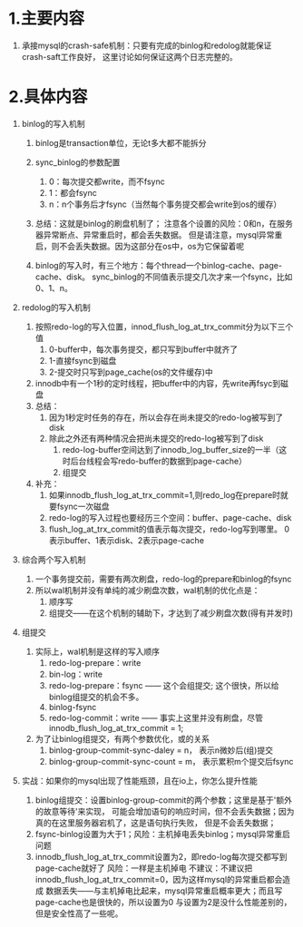 # 1.主要内容
1.  承接mysql的crash-safe机制：只要有完成的binlog和redolog就能保证crash-saft工作良好，
    这里讨论如何保证这两个日志完整的。

# 2.具体内容
1.  binlog的写入机制
    1.  binlog是transaction单位，无论t多大都不能拆分
    2.  sync_binlog的参数配置
        1.  0：每次提交都write，而不fsync
        2.  1：都会fsync
        3.  n：n个事务后才fsync（当然每个事务提交都会write到os的缓存）
    3.  总结：这就是binlog的刷盘机制了；
        注意各个设置的风险：0和n，在服务器异常断点、异常重启时，都会丢失数据。
        但是请注意，mysql异常重启，则不会丢失数据。因为这部分在os中，os为它保留着呢
    
    4.  binlog的写入时，有三个地方：每个thread一个binlog-cache、page-cache、disk。
        sync_binlog的不同值表示提交几次才来一个fsync，比如0、1、n。

3.  redolog的写入机制
    1.  按照redo-log的写入位置，innod_flush_log_at_trx_commit分为以下三个值
        1.  0-buffer中，每次事务提交，都只写到buffer中就齐了
        2.  1-直接fsync到磁盘
        3.  2-提交时只写到page_cache(os的文件缓存)中
    2.  innodb中有一个1秒的定时线程，把buffer中的内容，先write再fsyc到磁盘
    3.  总结：
        1.  因为1秒定时任务的存在，所以会存在尚未提交的redo-log被写到了disk
        2.  除此之外还有两种情况会把尚未提交的redo-log被写到了disk
            1.  redo-log-buffer空间达到了innodb_log_buffer_size的一半（这时后台线程会写redo-buffer的数据到page-cache）
            2.  组提交
    4.  补充：
        1.  如果innodb_flush_log_at_trx_commit=1,则redo_log在prepare时就要fsync一次磁盘
        2.  redo-log的写入过程也要经历三个空间：buffer、page-cache、disk
        3.  flush_log_at_trx_commit的值表示每次提交，redo-log写到哪里。
            0表示buffer、1表示disk、2表示page-cache
        


4.  综合两个写入机制
    1.  一个事务提交前，需要有两次刷盘，redo-log的prepare和binlog的fsync
    2.  所以wal机制并没有单纯的减少刷盘次数，wal机制的优化点是：
        1.  顺序写
        2.  组提交——在这个机制的辅助下，才达到了减少刷盘次数(得有并发时)

5.  组提交
    1.  实际上，wal机制是这样的写入顺序
        1.  redo-log-prepare：write
        2.  bin-log：write
        3.  redo-log-prepare：fsync —— 这个会组提交; 这个很快，所以给binlog组提交的机会不多。
        4.  binlog-fsync
        5.  redo-log-commit：write —— 事实上这里并没有刷盘，尽管innodb_flush_log_at_trx_commit = 1;
    2.  为了让binlog组提交，有两个参数优化，或的关系
        1.  binlog-group-commit-sync-daley = n， 表示n微妙后(组)提交
        2.  binlog-group-commit-sync-count = m， 表示累积m个提交后fsync
    
6.  实战：如果你的mysql出现了性能瓶颈，且在io上，你怎么提升性能
    1.  binlog组提交：设置binlog-group-commit的两个参数；这里是基于'额外的故意等待'来实现，
        可能会增加语句的响应时间，但不会丢失数据；因为真的在这里服务器宕机了，这是语句执行失败，
        但是不会丢失数据；
    2.  fsync-binlog设置为大于1；风险：主机掉电丢失binlog；mysql异常重启问题
    3.  innodb_flush_log_at_trx_commit设置为2，即redo-log每次提交都写到page-cache就好了
        风险：一样是主机掉电
        不建议：不建议把innodb_flush_log_at_trx_commit=0，因为这样mysql的异常重启都会造成
        数据丢失——与主机掉电比起来，mysql异常重启概率更大；而且写page-cache也是很快的，所以设置为0
        与设置为2是没什么性能差别的，但是安全性高了一些呢。




    
